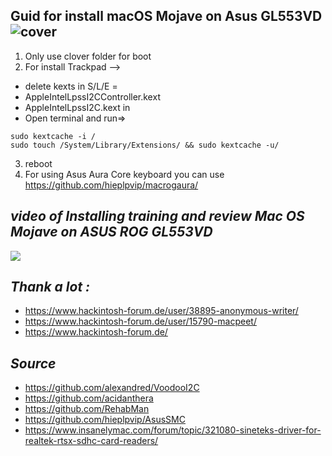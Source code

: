 **Guid for install macOS Mojave on Asus GL553VD**
![cover](https://raw.githubusercontent.com/MohammadtaghiFarkhondekar/macOS-Mojave-For-Asus-ROG-GL553VD/master/cover.jpg)
----------------------------------------------
1. Only use clover folder for boot 
2.  For install Trackpad -->
- delete kexts in S/L/E =
- AppleIntelLpssI2CController.kext 
- AppleIntelLpssI2C.kext in 
- Open terminal and run=> 
```
sudo kextcache -i /
sudo touch /System/Library/Extensions/ && sudo kextcache -u/
```
3. reboot
4. For using Asus Aura Core keyboard you can use https://github.com/hieplpvip/macrogaura/


*video of Installing training and review Mac OS Mojave on ASUS ROG GL553VD*
----------------------------------------------
[![](http://img.youtube.com/vi/iby0x87ztog/0.jpg)](http://www.youtube.com/watch?v=iby0x87ztog "")

*Thank a lot :*
----------------------------------------------
- https://www.hackintosh-forum.de/user/38895-anonymous-writer/
- https://www.hackintosh-forum.de/user/15790-macpeet/
- https://www.hackintosh-forum.de/

*Source*
----------------------------------------------
- https://github.com/alexandred/VoodooI2C
- https://github.com/acidanthera
- https://github.com/RehabMan
- https://github.com/hieplpvip/AsusSMC
- https://www.insanelymac.com/forum/topic/321080-sineteks-driver-for-realtek-rtsx-sdhc-card-readers/
